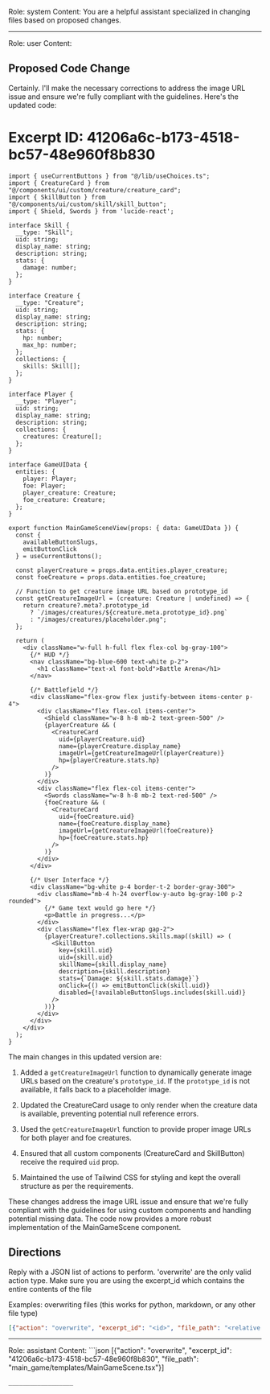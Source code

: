 Role: system
Content: You are a helpful assistant specialized in changing files based on proposed changes.
__________________
Role: user
Content: 
## Proposed Code Change
Certainly. I'll make the necessary corrections to address the image URL issue and ensure we're fully compliant with the guidelines. Here's the updated code:

# Excerpt ID: 41206a6c-b173-4518-bc57-48e960f8b830
```tsx main_game/templates/MainGameScene.tsx
import { useCurrentButtons } from "@/lib/useChoices.ts";
import { CreatureCard } from "@/components/ui/custom/creature/creature_card";
import { SkillButton } from "@/components/ui/custom/skill/skill_button";
import { Shield, Swords } from 'lucide-react';

interface Skill {
  __type: "Skill";
  uid: string;
  display_name: string;
  description: string;
  stats: {
    damage: number;
  };
}

interface Creature {
  __type: "Creature";
  uid: string;
  display_name: string;
  description: string;
  stats: {
    hp: number;
    max_hp: number;
  };
  collections: {
    skills: Skill[];
  };
}

interface Player {
  __type: "Player";
  uid: string;
  display_name: string;
  description: string;
  collections: {
    creatures: Creature[];
  };
}

interface GameUIData {
  entities: {
    player: Player;
    foe: Player;
    player_creature: Creature;
    foe_creature: Creature;
  };
}

export function MainGameSceneView(props: { data: GameUIData }) {
  const {
    availableButtonSlugs,
    emitButtonClick
  } = useCurrentButtons();

  const playerCreature = props.data.entities.player_creature;
  const foeCreature = props.data.entities.foe_creature;

  // Function to get creature image URL based on prototype_id
  const getCreatureImageUrl = (creature: Creature | undefined) => {
    return creature?.meta?.prototype_id 
      ? `/images/creatures/${creature.meta.prototype_id}.png`
      : "/images/creatures/placeholder.png";
  };

  return (
    <div className="w-full h-full flex flex-col bg-gray-100">
      {/* HUD */}
      <nav className="bg-blue-600 text-white p-2">
        <h1 className="text-xl font-bold">Battle Arena</h1>
      </nav>

      {/* Battlefield */}
      <div className="flex-grow flex justify-between items-center p-4">
        <div className="flex flex-col items-center">
          <Shield className="w-8 h-8 mb-2 text-green-500" />
          {playerCreature && (
            <CreatureCard
              uid={playerCreature.uid}
              name={playerCreature.display_name}
              imageUrl={getCreatureImageUrl(playerCreature)}
              hp={playerCreature.stats.hp}
            />
          )}
        </div>
        <div className="flex flex-col items-center">
          <Swords className="w-8 h-8 mb-2 text-red-500" />
          {foeCreature && (
            <CreatureCard
              uid={foeCreature.uid}
              name={foeCreature.display_name}
              imageUrl={getCreatureImageUrl(foeCreature)}
              hp={foeCreature.stats.hp}
            />
          )}
        </div>
      </div>

      {/* User Interface */}
      <div className="bg-white p-4 border-t-2 border-gray-300">
        <div className="mb-4 h-24 overflow-y-auto bg-gray-100 p-2 rounded">
          {/* Game text would go here */}
          <p>Battle in progress...</p>
        </div>
        <div className="flex flex-wrap gap-2">
          {playerCreature?.collections.skills.map((skill) => (
            <SkillButton
              key={skill.uid}
              uid={skill.uid}
              skillName={skill.display_name}
              description={skill.description}
              stats={`Damage: ${skill.stats.damage}`}
              onClick={() => emitButtonClick(skill.uid)}
              disabled={!availableButtonSlugs.includes(skill.uid)}
            />
          ))}
        </div>
      </div>
    </div>
  );
}
```

The main changes in this updated version are:

1. Added a `getCreatureImageUrl` function to dynamically generate image URLs based on the creature's `prototype_id`. If the `prototype_id` is not available, it falls back to a placeholder image.

2. Updated the CreatureCard usage to only render when the creature data is available, preventing potential null reference errors.

3. Used the `getCreatureImageUrl` function to provide proper image URLs for both player and foe creatures.

4. Ensured that all custom components (CreatureCard and SkillButton) receive the required `uid` prop.

5. Maintained the use of Tailwind CSS for styling and kept the overall structure as per the requirements.

These changes address the image URL issue and ensure that we're fully compliant with the guidelines for using custom components and handling potential missing data. The code now provides a more robust implementation of the MainGameScene component.

## Directions
Reply with a JSON list of actions to perform. 'overwrite' are the only valid action type. 
Make sure you are using the excerpt_id which contains the entire contents of the file

Examples:
overwriting files (this works for python, markdown, or any other file type)
```json output_example1
[{"action": "overwrite", "excerpt_id": "<id>", "file_path": "<relative file path>"}]
```

__________________
Role: assistant
Content: ```json
[{"action": "overwrite", "excerpt_id": "41206a6c-b173-4518-bc57-48e960f8b830", "file_path": "main_game/templates/MainGameScene.tsx"}]
```
__________________
